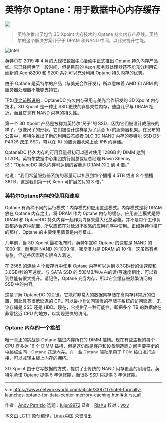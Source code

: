 [#]: collector: (lujun9972)
[#]: translator: (ShuyRoy)
[#]: reviewer: (wxy)
[#]: publisher: (wxy)
[#]: url: (https://linux.cn/article-13109-1.html)
[#]: subject: (Intel formally launches Optane for data center memory caching)
[#]: via: (https://www.networkworld.com/article/3387117/intel-formally-launches-optane-for-data-center-memory-caching.html#tk.rss_all)
[#]: author: (Andy Patrizio https://www.networkworld.com/author/Andy-Patrizio/)

英特尔 Optane：用于数据中心内存缓存
======

![](https://img.linux.net.cn/data/attachment/album/202102/12/111720yq1rvxcncjdsjb0g.jpg)

> 英特尔推出了包含 3D Xpoint 内存技术的 Optane 持久内存产品线。英特尔的这个解决方案介乎于 DRAM 和 NAND 中间，以此来提升性能。

![Intel][1]

英特尔在 2019 年 4 月的[大规模数据中心活动][2]中正式推出 Optane 持久内存产品线。它已经问世了一段时间，但是目前的 Xeon 服务器处理器还不能充分利用它。而新的 Xeon8200 和 9200 系列可以充分利用 Optane 持久内存的优势。

由于 Optane 是英特尔的产品（与美光合作开发），所以意味着 AMD 和 ARM 的服务器处理器不能够支持它。

正如[我之前所说的][3]，OptaneDC 持久内存采用与美光合作研发的 3D Xpoint 内存技术。3D Xpoint 是一种比 SSD 更快的非易失性内存，速度几乎与 DRAM 相近，而且它具有 NAND 闪存的持久性。

第一个 3D Xpoint 产品是被称为英特尔“尺子”的 SSD，因为它们被设计成细长的样子，很像尺子的形状。它们被设计这样是为了适合 1u 的服务器机架。在发布的公告中，英特尔推出了新的利用四芯或者 QLC 3D NAND 内存的英特尔 SSD D5-P4325 [尺子][7] SSD，可以在 1U 的服务器机架上放 1PB 的存储。

OptaneDC 持久内存的可用容量最初可以通过使用 128GB 的 DIMM 达到 512GB。英特尔数据中心集团执行副总裁及总经理 Navin Shenoy 说：“OptaneDC 持久内存可达到的容量是 DRAM 的 2 到 4 倍。”

他说：“我们希望服务器系统的容量可以扩展到每个插槽 4.5TB 或者 8 个插槽 36TB，这是我们第一代 Xeon 可扩展芯片的 3 倍。”

### 英特尔Optane内存的使用和速度

Optane 有两种不同的运行模式：内存模式和应用直连模式。内存模式是将 DRAM 放在 Optane 内存之上，将 DRAM 作为 Optane 内存的缓存。应用直连模式是将 DRAM 和 OptaneDC 持久内存一起作为内存来最大化总容量。并不是每个工作负载都适合这种配置，所以应该在对延迟不敏感的应用程序中使用。正如英特尔推广的那样，Optane 的主要使用情景是内存模式。

几年前，当 3D Xpoint 最初发布时，英特尔宣称 Optane 的速度是 NAND 的 1000 倍，耐用是 NAND 的 1000 倍，密度潜力是 DRAM 的 10 倍。这虽然有点夸张，但这些因素确实很令人着迷。

在 256B 的连续 4 个缓存行中使用 Optane 内存可以达到 8.3GB/秒的读速度和 3.0GB/秒的写速度。与 SATA SSD 的 500MB/秒左右的读/写速度相比，可以看到性能有很大提升。请记住，Optane 充当内存，所以它会缓存被频繁访问的 SSD 中的内容。

这是了解 OptaneDC 的关键。它能将非常大的数据集存储在离内存非常近的位置，因此具有很低延迟的 CPU 可以最小化访问较慢的存储子系统的访问延迟，无论存储是 SSD 还是 HDD。现在，它提供了一种可能性，即把多个 TB 的数据放在非常接近 CPU 的地方，以实现更快的访问。

### Optane 内存的一个挑战

唯一真正的挑战是 Optane 插进内存所在的 DIMM 插槽。现在有些主板的每个 CPU 有多达 16 个 DIMM 插槽，但是这仍然是客户和设备制造商之间需要平衡的电路板空间：Optane 还是内存。有一些 Optane 驱动采用了 PCIe 接口进行连接，可以减轻主板上内存的拥挤。

3D Xpoint 由于它写数据的方式，提供了比传统的 NAND 闪存更高的耐用性。英特尔承诺 Optane 提供 5 年保修期，而很多 SSD 只提供 3 年保修期。

--------------------------------------------------------------------------------

via: https://www.networkworld.com/article/3387117/intel-formally-launches-optane-for-data-center-memory-caching.html#tk.rss_all

作者：[Andy Patrizio][a]
选题：[lujun9972][b]
译者：[RiaXu](https://github.com/ShuyRoy)
校对：[wxy](https://github.com/wxy)

本文由 [LCTT](https://github.com/LCTT/TranslateProject) 原创编译，[Linux中国](https://linux.cn/) 荣誉推出

[a]: https://www.networkworld.com/author/Andy-Patrizio/
[b]: https://github.com/lujun9972
[1]: https://images.idgesg.net/images/article/2018/06/intel-optane-persistent-memory-100760427-large.jpg
[2]: https://www.networkworld.com/article/3386142/intel-unveils-an-epic-response-to-amds-server-push.html
[3]: https://www.networkworld.com/article/3279271/intel-launches-optane-the-go-between-for-memory-and-storage.html
[4]: https://www.networkworld.com/article/3290421/why-nvme-users-weigh-benefits-of-nvme-accelerated-flash-storage.html
[5]: https://www.networkworld.com/article/3242807/data-center/top-10-data-center-predictions-idc.html#nww-fsb
[6]: https://www.networkworld.com/newsletters/signup.html#nww-fsb
[7]: https://www.theregister.co.uk/2018/02/02/ruler_and_miniruler_ssd_formats_look_to_banish_diskstyle_drives/
[8]: https://pluralsight.pxf.io/c/321564/424552/7490?u=https%3A%2F%2Fwww.pluralsight.com%2Fpaths%2Fapple-certified-technical-trainer-10-11
[9]: https://www.facebook.com/NetworkWorld/
[10]: https://www.linkedin.com/company/network-world
